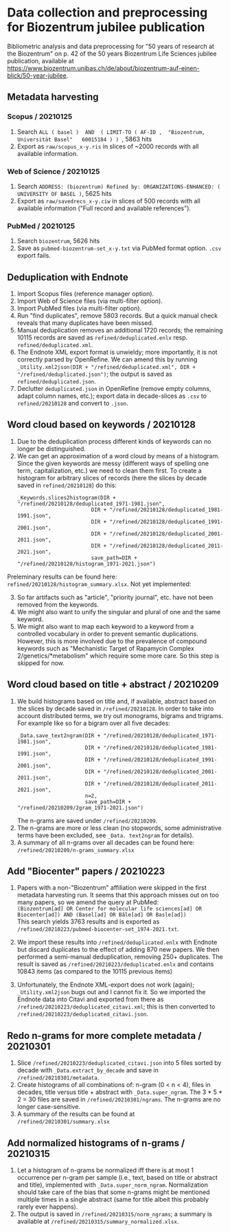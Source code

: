 # Data collection and preprocessing for Biozentrum jubilee publication

Bibliometric analysis and data preprocessing for "50 years of research at the Biozentrum" on p. 42 of the 50 years Biozentrum Life Sciences jubilee publication, available at https://www.biozentrum.unibas.ch/de/about/biozentrum-auf-einen-blick/50-year-jubilee.

## Metadata harvesting
### Scopus / 20210125
1. Search `ALL ( basel )  AND  ( LIMIT-TO ( AF-ID ,  "Biozentrum, Universität Basel"   60015184 ) ) `, 5863 hits
2. Export as `raw/scopus_x-y.ris` in slices of ~2000 records with all available information.

### Web of Science / 20210125
1. Search ` ADDRESS: (biozentrum)
Refined by: ORGANIZATIONS-ENHANCED: ( UNIVERSITY OF BASEL ) `, 5625 hits
2. Export as `raw/savedrecs_x-y.ciw` in slices of 500 records with all available information ("Full record and available references").

### PubMed / 20210125
1. Search ` biozentrum `, 5626 hits
2. Save as `pubmed-biozentrum-set_x-y.txt` via PubMed format option. `.csv` export fails.

## Deduplication with Endnote
1. Import Scopus files (reference manager option).
2. Import Web of Science files (via multi-filter option).
3. Import PubMed files (via multi-filter option).
4. Run "find duplicates", remove 5803 records. But a quick manual check reveals that many duplicates have been missed.
5. Manual deduplication removes an additional 1720 records; the remaining 10115 records are saved as `refined/deduplicated.enlx` resp. `refined/deduplicated.xml`.
6. The Endnote XML export format is unwieldy; more importantly, it is not correctly parsed by OpenRefine. We can amend this by running `_Utility.xml2json(DIR + "/refined/deduplicated.xml", DIR + "/refined/deduplicated.json")`; the output is saved as `refined/deduplicated.json`.
7. Declutter `deduplicated.json` in OpenRefine (remove empty columns, adapt column names, etc.); export data in decade-slices as `.csv` to `refined/20210128` and convert to `.json`.

## Word cloud based on keywords / 20210128
1. Due to the deduplication process different kinds of keywords can no longer be distinguished. 
2. We can get an approximation of a word cloud by means of a histogram. Since the given keywords are messy (different ways of spelling one term, capitalization, etc.) we need to clean them first. To create a histogram for arbitrary slices of records (here the slices by decade saved in `refined/20210128`) do this:
   ```
   _Keywords.slices2histogram(DIR + "/refined/20210128/deduplicated_1971-1981.json",
                           DIR + "/refined/20210128/deduplicated_1981-1991.json",
                           DIR + "/refined/20210128/deduplicated_1991-2001.json",
                           DIR + "/refined/20210128/deduplicated_2001-2011.json",
                           DIR + "/refined/20210128/deduplicated_2011-2021.json",
                           save_path=DIR + "/refined/20210128/histogram_1971-2021.json")
   ```
Preleminary results can be found here: `refined/20210128/histogram_summary.xlsx`. Not yet implemented:  

3. So far artifacts such as "article", "priority journal", etc. have not been removed from the keywords.  
4. We might also want to unify the singular and plural of one and the same keyword.  
5. We might also want to map each keyword to a keyword from a controlled vocabulary in order to prevent semantic duplications. However, this is more involved due to the prevalence of compound keywords such as "Mechanistic Target of Rapamycin Complex 2/genetics/*metabolism" which require some more care. So this step is skipped for now.

## Word cloud based on title + abstract / 20210209
1. We build histograms based on title and, if available, abstract based on the slices by decade saved in 
   `/refined/20210128`. In order to take into account
   distributed 
   terms, we try out monograms, bigrams and trigrams. For example like so for a bigram over all five decades:
   ```
   _Data.save_text2ngram(DIR + "/refined/20210128/deduplicated_1971-1981.json",
                         DIR + "/refined/20210128/deduplicated_1981-1991.json",
                         DIR + "/refined/20210128/deduplicated_1991-2001.json",
                         DIR + "/refined/20210128/deduplicated_2001-2011.json",
                         DIR + "/refined/20210128/deduplicated_2011-2021.json",
                         n=2,
                         save_path=DIR + "/refined/20210209/2gram_1971-2021.json")
   ```
   The n-grams are saved under `/refined/20210209`.
2. The n-grams are more or less clean (no stopwords, some administrative terms have been excluded, see `_Data.
   text2ngram` 
   for details).
3. A summary of all n-grams over all decades can be found here: `/refined/20210209/n-grams_summary.xlsx`   

## Add "Biocenter" papers / 20210223
1. Papers with a non-"Biozentrum" affiliation were skipped in the first metadata harvesting run. It seems that this approach misses out on too many papers, so we amend the query at PubMed:  
`(Biozentrum[ad] OR Center for molecular life sciences[ad] OR Biocenter[ad]) AND (Basel[ad] OR Bâle[ad] OR Basle[ad])`  
   This search yields 3763 results and is exported as `/refined/20210223/pubmed-biocenter-set_1974-2021.txt`.
   
2. We import these results into `/refined/deduplicated.enlx` with Endnote but discard duplicates to the effect of adding 870 new papers. We then performed a semi-manual deduplication, removing 250+ duplicates. The result is saved as `/refined/20210223/deduplicated.enlx` and contains 10843 items (as compared to the 10115 previous items)

3. Unfortunately, the Endnote XML-export does not work (again); `_Utility.xml2json` bugs out and I cannot fix it. So we imported the Endnote data into Citavi and exported from there as `/refined/20210223/deduplicated_citavi.xml`; this is then converted to `/refined/20210223/deduplicated_citavi.json`.

## Redo n-grams for more complete metadata / 20210301
1. Slice `/refined/20210223/deduplicated_citavi.json` into 5 files sorted by decade with `_Data.extract_by_decade` and save in `/refined/20210301/metadata`.
2. Create histograms of all combinations of: n-gram (0 < n < 4), files in decades, title versus title + abstract with `_Data.super_ngram`. The 3 * 5 * 2 = 30 files are saved in `/refined/20210301/ngrams`. The n-grams are no longer case-sensitive.
3. A summary of the results can be found at `/refined/20210301/summary.xlsx`

## Add normalized histograms of n-grams / 20210315
1. Let a histogram of n-grams be normalized iff there is at most 1 occurrence per n-gram per sample (i.e., text, based on title or abstract and title), implemented with `_Data.super_norm_ngram`. Normalization should take care of the bias that some n-grams might be mentioned multiple times in a single abstract (same for title albeit this probably rarely ever happens).
2. The output is saved in `/refined/20210315/norm_ngrams`; a summary is available at `/refined/20210315/summary_normalized.xlsx`.
